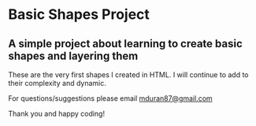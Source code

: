 # Basic Shapes Project

## A simple project about learning to create basic shapes and layering them 

These are the very first shapes I created in HTML. I will continue to add to their complexity and dynamic.

For questions/suggestions please email mduran87@gmail.com

Thank you and happy coding!
